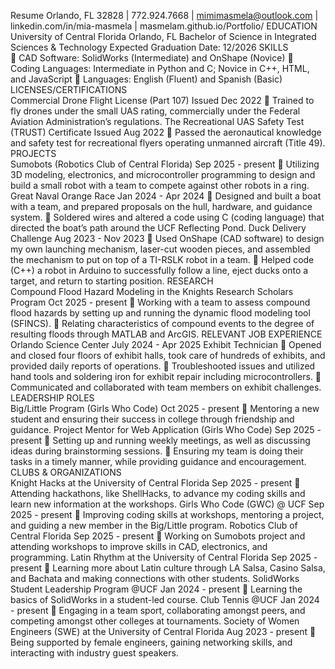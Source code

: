 Resume
Orlando, FL 32828 | 772.924.7668 | mimimasmela@outlook.com | linkedin.com/in/mia-masmela | masmelam.github.io/Portfolio/
                                                                                                  EDUCATION							
University of Central Florida                                                                                                                                                                        Orlando, FL
Bachelor of Science in Integrated Sciences & Technology                                                                            Expected Graduation Date: 12/2026
                                                                                                      SKILLS								
	CAD Software: SolidWorks (Intermediate) and OnShape (Novice)
	Coding Languages: Intermediate in Python and C; Novice in C++, HTML, and JavaScript
	Languages: English (Fluent) and Spanish (Basic)
                                                                                     LICENSES/CERTIFICATIONS						
Commercial Drone Flight License (Part 107) 	   						   	                  Issued Dec 2022
	Trained to fly drones under the small UAS rating, commercially under the Federal Aviation Administration’s regulations.
The Recreational UAS Safety Test (TRUST) Certificate		   				   	                  Issued Aug 2022
	Passed the aeronautical knowledge and safety test for recreational flyers operating unmanned aircraft (Title 49).
                                                                                                   PROJECTS							
Sumobots (Robotics Club of Central Florida)                                                                                                                                Sep 2025 - present
	Utilizing 3D modeling, electronics, and microcontroller programming to design and build a small robot with a team to compete against other robots in a ring.
Great Naval Orange Race                                                                                                                                                               Jan 2024 - Apr 2024
	Designed and built a boat with a team, and prepared proposals on the hull, hardware, and guidance system.
	Soldered wires and altered a code using C (coding language) that directed the boat’s path around the UCF Reflecting Pond.
Duck Delivery Challenge                                                                                                                                                               Aug 2023 - Nov 2023
	Used OnShape (CAD software) to design my own launching mechanism, laser-cut wooden pieces, and assembled the mechanism to put on top of a TI-RSLK robot in a team.
	Helped code (C++) a robot in Arduino to successfully follow a line, eject ducks onto a target, and return to starting position.
                                                                                                   RESEARCH							
Compound Flood Hazard Modeling in the Knights Research Scholars Program                                                                      Oct 2025 - present
	Working with a team to assess compound flood hazards by setting up and running the dynamic flood modeling tool (SFINCS).
	Relating characteristics of compound events to the degree of resulting floods through MATLAB and ArcGIS.
                                                                                     RELEVANT JOB EXPERIENCE						
Orlando Science Center								                                            July 2024 - Apr 2025
Exhibit Technician
	Opened and closed four floors of exhibit halls, took care of hundreds of exhibits, and provided daily reports of operations. 
	Troubleshooted issues and utilized hand tools and soldering iron for exhibit repair including microcontrollers.
	Communicated and collaborated with team members on exhibit challenges.
                                                                                            LEADERSHIP ROLES							
Big/Little Program (Girls Who Code)                                                                                                                                              Oct 2025 - present
	Mentoring a new student and ensuring their success in college through friendship and guidance.
Project Mentor for Web Application (Girls Who Code)                                                                                                               Sep 2025 - present
	Setting up and running weekly meetings, as well as discussing ideas during brainstorming sessions.
	Ensuring my team is doing their tasks in a timely manner, while providing guidance and encouragement.
                                                                                      CLUBS & ORGANIZATIONS						
Knight Hacks at the University of Central Florida                                                                                                                         Sep 2025 - present
	Attending hackathons, like ShellHacks, to advance my coding skills and learn new information at the workshops.
Girls Who Code (GWC) @ UCF                                                                                                                                                        Sep 2025 - present
	Improving coding skills at workshops, mentoring a project, and guiding a new member in the Big/Little program. 
Robotics Club of Central Florida                                                                                                                                                      Sep 2025 - present
	Working on Sumobots project and attending workshops to improve skills in CAD, electronics, and programming.
Latin Rhythm at the University of Central Florida                                                                                                                        Sep 2025 - present
	Learning more about Latin culture through LA Salsa, Casino Salsa, and Bachata and making connections with other students.
SolidWorks Student Leadership Program @UCF                                                                                                                           Jan 2024 - present
	Learning the basics of SolidWorks in a student-led course.
Club Tennis @UCF                                                                                                                                                                              Jan 2024 - present
	Engaging in a team sport, collaborating amongst peers, and competing amongst other colleges at tournaments.
Society of Women Engineers (SWE) at the University of Central Florida                                                                                 Aug 2023 - present
	Being supported by female engineers, gaining networking skills, and interacting with industry guest speakers.
